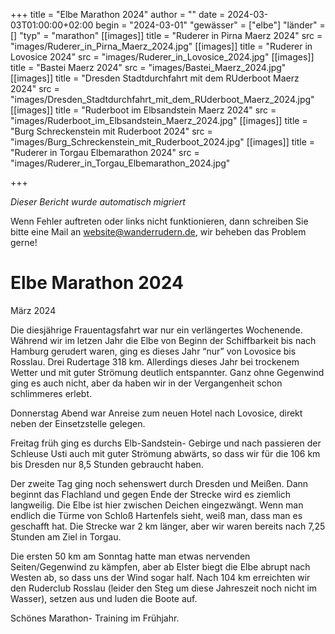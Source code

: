 +++
title = "Elbe Marathon 2024"
author = ""
date = 2024-03-03T01:00:00+02:00
begin = "2024-03-01"
"gewässer" = ["elbe"]
"länder" = []
"typ" = "marathon"
[[images]]
title = "Ruderer in Pirna Maerz 2024"
src = "images/Ruderer_in_Pirna_Maerz_2024.jpg"
[[images]]
title = "Ruderer in Lovosice 2024"
src = "images/Ruderer_in_Lovosice_2024.jpg"
[[images]]
title = "Bastei Maerz 2024"
src = "images/Bastei_Maerz_2024.jpg"
[[images]]
title = "Dresden Stadtdurchfahrt mit dem RUderboot Maerz 2024"
src = "images/Dresden_Stadtdurchfahrt_mit_dem_RUderboot_Maerz_2024.jpg"
[[images]]
title = "Ruderboot im Elbsandstein Maerz 2024"
src = "images/Ruderboot_im_Elbsandstein_Maerz_2024.jpg"
[[images]]
title = "Burg Schreckenstein mit Ruderboot 2024"
src = "images/Burg_Schreckenstein_mit_Ruderboot_2024.jpg"
[[images]]
title = "Ruderer in Torgau Elbemarathon 2024"
src = "images/Ruderer_in_Torgau_Elbemarathon_2024.jpg"

+++


*Dieser Bericht wurde automatisch migriert*

Wenn Fehler auftreten oder links nicht funktionieren, dann schreiben Sie bitte eine Mail an website@wanderrudern.de, wir beheben das Problem gerne!



# Elbe Marathon 2024


März 2024

Die diesjährige Frauentagsfahrt war nur ein verlängertes Wochenende. Während wir im letzen Jahr die Elbe von Beginn der Schiffbarkeit bis nach Hamburg gerudert waren, ging es dieses Jahr “nur” von Lovosice bis Rosslau. Drei Rudertage 318 km. Allerdings dieses Jahr bei trockenem Wetter und mit guter Strömung deutlich entspannter. Ganz ohne Gegenwind ging es auch nicht, aber da haben wir in der Vergangenheit schon schlimmeres erlebt.

Donnerstag Abend war Anreise zum neuen Hotel nach Lovosice, direkt neben der Einsetzstelle gelegen.

Freitag früh ging es durchs Elb-Sandstein- Gebirge und nach passieren der Schleuse Usti auch mit guter Strömung abwärts, so dass wir für die 106 km bis Dresden nur 8,5 Stunden gebraucht haben.

Der zweite Tag ging noch sehenswert durch Dresden und Meißen. Dann beginnt das Flachland und gegen Ende der Strecke wird es ziemlich langweilig. Die Elbe ist hier zwischen Deichen eingezwängt. Wenn man endlich die Türme von Schloß Hartenfels sieht, weiß man, dass man es geschafft hat. Die Strecke war 2 km länger, aber wir waren bereits nach 7,25 Stunden am Ziel in Torgau.

Die ersten 50 km am Sonntag hatte man etwas nervenden Seiten/Gegenwind zu kämpfen, aber ab Elster biegt die Elbe abrupt nach Westen ab, so dass uns der Wind sogar half. Nach 104 km erreichten wir den Ruderclub Rosslau (leider den Steg um diese Jahreszeit noch nicht im Wasser), setzen aus und luden die Boote auf.

Schönes Marathon- Training im Frühjahr.